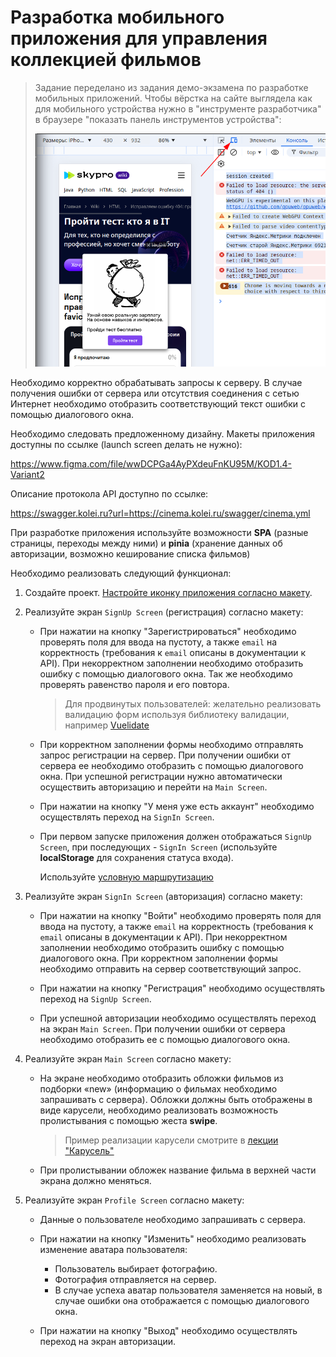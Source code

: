 # Разработка мобильного приложения для управления коллекцией фильмов

>Задание переделано из задания демо-экзамена по разработке мобильных приложений. Чтобы вёрстка на сайте выглядела как для мобильного устройства нужно в "инструменте разработчика" в браузере "показать панель инструментов устройства":
>
>![](../img/web_025.png)

Необходимо корректно обрабатывать запросы к серверу. В случае получения ошибки от сервера или отсутствия соединения с сетью Интернет необходимо отобразить соответствующий текст ошибки с помощью диалогового окна.

Необходимо следовать предложенному дизайну. Макеты приложения доступны по ссылке (launch screen делать не нужно):

https://www.figma.com/file/wwDCPGa4AyPXdeuFnKU95M/KOD1.4-Variant2

Описание протокола API доступно по ссылке:

https://swagger.kolei.ru?url=https://cinema.kolei.ru/swagger/cinema.yml

При разработке приложения используйте возможности **SPA** (разные страницы, переходы между ними) и **pinia** (хранение данных об авторизации, возможно кеширование списка фильмов)

Необходимо реализовать следующий функционал:

1. Создайте проект. [Настройте иконку приложения согласно макету](https://sky.pro/wiki/html/ispravlyaem-oshibku-404-pravilniy-import-favicon-ico-v-vue-js/). 

1. Реализуйте экран `SignUp Screen` (регистрация) согласно макету:

    * При нажатии на кнопку "Зарегистрироваться" необходимо проверять поля для ввода на пустоту, а также `email` на корректность (требования к `email` описаны в документации к API). При некорректном заполнении необходимо отобразить ошибку с помощью диалогового окна. Так же необходимо проверять равенство пароля и его повтора.

        >Для продвинутых пользователей: желательно реализовать валидацию форм используя библиотеку валидации, например [Vuelidate](https://vuelidate-next.netlify.app/)

    * При корректном заполнении формы необходимо отправлять запрос регистрации на сервер. При получении ошибки от сервера ее необходимо отобразить с помощью диалогового окна. При успешной регистрации нужно автоматически осуществить авторизацию и перейти на `Main Screen`.

    * При нажатии на кнопку "У меня уже есть аккаунт" необходимо осуществлять переход на `SignIn Screen`.

    * При первом запуске приложения должен отображаться `SignUp Screen`, при последующих - `SignIn Screen` (используйте **localStorage** для сохранения статуса входа). 

        Используйте [условную маршрутизацию](./web_16.md#условная-маршрутизация)

1. Реализуйте экран `SignIn Screen` (авторизация) согласно макету:

    * При нажатии на кнопку "Войти" необходимо проверять поля для ввода на пустоту, а также `email` на корректность (требования к `email` описаны в документации к API). При некорректном заполнении необходимо отобразить ошибку с помощью диалогового окна. При корректном заполнении формы необходимо отправить на сервер соответствующий запрос.

    * При нажатии на кнопку "Регистрация" необходимо осуществлять переход на `SignUp Screen`.

    * При успешной авторизации необходимо осуществлять переход на экран `Main Screen`. При получении ошибки от сервера необходимо отобразить ее с помощью диалогового окна.

1. Реализуйте экран `Main Screen` согласно макету:

    * На экране необходимо отобразить обложки фильмов из подборки «new» (информацию о фильмах необходимо запрашивать с сервера). Обложки должны быть отображены в виде карусели, необходимо реализовать возможность пролистывания с помощью жеста **swipe**.

        >Пример реализации карусели смотрите в [лекции "Карусель"](./web_18.md)

    * При пролистывании обложек название фильма в верхней части экрана должно меняться.

1. Реализуйте экран `Profile Screen` согласно макету:

    * Данные о пользователе необходимо запрашивать с сервера.

    * При нажатии на кнопку "Изменить" необходимо реализовать изменение аватара пользователя: 

        - Пользователь выбирает фотографию. 
        - Фотография отправляется на сервер.
        - В случае успеха аватар пользователя заменяется на новый, в случае ошибки она отображается с помощью диалогового окна.

    * При нажатии на кнопку "Выход" необходимо осуществлять переход на экран авторизации. 
